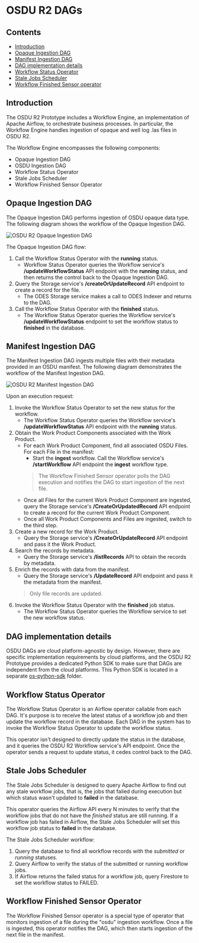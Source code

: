 # OSDU R2 DAGs

## Contents

* [Introduction](#introduction)
* [Opaque Ingestion DAG](#opaque-ingestion-dag)
* [Manifest Ingestion DAG](#manifest-ingestion-dag)
* [DAG implementation details](#dag-implementation-details)
* [Workflow Status Operator](#workflow-status-operator)
* [Stale Jobs Scheduler](#stale-jobs-scheduler)
* [Workflow Finished Sensor operator](#workflow-finished-sensor-operator)

## Introduction

The OSDU R2 Prototype includes a Workflow Engine, an implementation of Apache Airflow, to orchestrate business
processes. In particular, the Workflow Engine handles ingestion of opaque and well log .las files in OSDU R2.

The Workflow Engine encompasses the following components:

* Opaque Ingestion DAG
* OSDU Ingestion DAG
* Workflow Status Operator
* Stale Jobs Scheduler
* Workflow Finished Sensor Operator

## Opaque Ingestion DAG

The Opaque Ingestion DAG performs ingestion of OSDU opaque data type. The following diagram shows the workflow of the
Opaque Ingestion DAG.

![OSDU R2 Opaque Ingestion DAG](https://user-images.githubusercontent.com/21691607/77777705-9c4dd180-7058-11ea-97c7-9e0deb9d2a87.png)

The Opaque Ingestion DAG flow:

1. Call the Workflow Status Operator with the **running** status.
    * Workflow Status Operator queries the Workflow service's **/updateWorkflowStatus** API endpoint with the
    **running** status, and then returns the control back to the Opaque Ingestion DAG.
2. Query the Storage service's **/createOrUpdateRecord** API endpoint to create a record for the file.
    * The ODES Storage service makes a call to ODES Indexer and returns to the DAG.
3. Call the Workflow Status Operator with the **finished** status.
    * The Workflow Status Operator queries the Workflow service's **/updateWorkflowStatus** endpoint to set the workflow
    status to **finished** in the database.

## Manifest Ingestion DAG

The Manifest Ingestion DAG ingests multiple files with their metadata provided in an OSDU manifest. The following
diagram demonstrates the workflow of the Manifest
Ingestion DAG.

![OSDU R2 Manifest Ingestion DAG](https://user-images.githubusercontent.com/21691607/77666377-8cb38780-6f89-11ea-97b4-57abf507ca5a.png)

Upon an execution request:

1. Invoke the Workflow Status Operator to set the new status for the workflow.
    * The Workflow Status Operator queries the Workflow service's **/updateWorkflowStatus** API endpoint with the
    **running** status.
2. Obtain the Work Product Components associated with the Work Product.
    * For each Work Product Component, find all associated OSDU Files. For each File in the manifest:
        * Start the **ingest** workflow. Call the Workflow service's **/startWorkflow** API endpoint the **ingest**
        workflow type.
        > The Workflow Finished Sensor operator polls the DAG execution and notifies the DAG to start ingestion of the
        > next file.
    * Once all Files for the current Work Product Component are ingested, query the Storage service's
    **/CreateOrUpdatedRecord** API endpoint to create a record for the current Work Product Component.
    * Once all Work Product Components and Files are ingested, switch to the third step.
3. Create a new record for the Work Product.
    * Query the Storage service's **/CreateOrUpdateRecord** API endpoint and pass it the Work Product.
4. Search the records by metadata.
    * Query the Storage service's **/listRecords** API to obtain the records by metadata.
5. Enrich the records with data from the manifest.
    * Query the Storage service's **/UpdateRecord** API endpoint and pass it the metadata from the manifest.
    > Only file records are updated.
6. Invoke the Workflow Status Operator with the **finished** job status.
    * The Workflow Status Operator queries the Workflow service to set the new workflow status.

## DAG implementation details

OSDU DAGs are cloud platform-agnostic by design. However, there are specific implementation requirements by cloud
platforms, and the OSDU R2 Prototype provides a dedicated Python SDK to make sure that DAGs are independent from the
cloud platforms. This Python SDK is located in a separate [os-python-sdk] folder.

## Workflow Status Operator

The Workflow Status Operator is an Airflow operator callable from each DAG. It's purpose is to receive the latest status
of a workflow job and then update the workflow record in the database. Each DAG in the system has to invoke the Workflow
Status Operator to update the workflow status.

This operator isn't designed to directly update the status in the database, and it queries the OSDU R2 Workflow
service's API endpoint. Once the operator sends a request to update status, it cedes control back to the DAG.

## Stale Jobs Scheduler

The Stale Jobs Scheduler is designed to query Apache Airflow to find out any stale workflow jobs, that is, the jobs that
failed during execution but which status wasn't updated to **failed** in the database.

This operator queries the Airflow API every N minutes to verify that the workflow jobs that do not have the _finished_
status are still running. If a workflow job has failed in Airflow, the Stale Jobs Scheduler will set this workflow job
status to **failed** in the database.

The Stale Jobs Scheduler workflow:

1. Query the database to find all workflow records with the _submitted_ or _running_ statuses.
2. Query Airflow to verify the status of the submitted or running workflow jobs.
3. If Airflow returns the failed status for a workflow job, query Firestore to set the workflow status to FAILED.

## Workflow Finished Sensor Operator

The Workflow Finished Sensor operator is a special type of operator that monitors ingestion of a file during the "osdu"
ingestion workflow. Once a file is ingested, this operator notifies the DAG, which then starts ingestion of the next
file in the manifest.

[os-python-sdk]: ../os-python-sdk